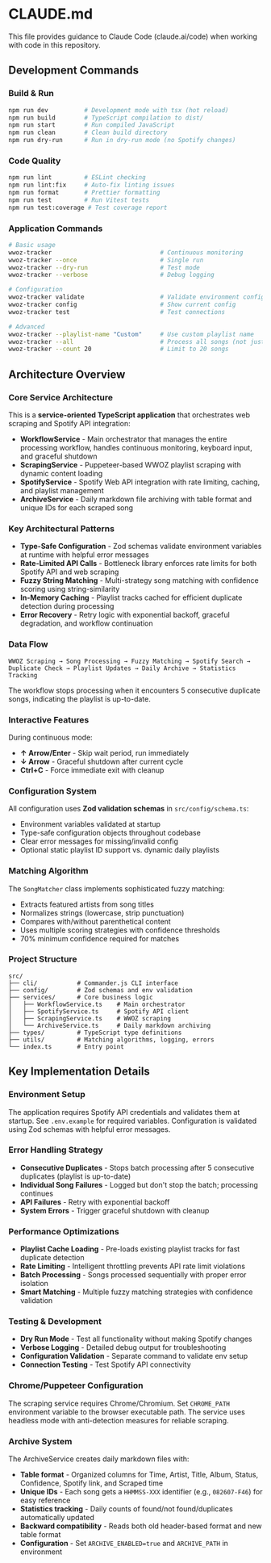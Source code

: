 # CLAUDE.md

This file provides guidance to Claude Code (claude.ai/code) when working with code in this repository.

## Development Commands

### Build & Run
```bash
npm run dev          # Development mode with tsx (hot reload)
npm run build        # TypeScript compilation to dist/
npm run start        # Run compiled JavaScript
npm run clean        # Clean build directory
npm run dry-run      # Run in dry-run mode (no Spotify changes)
```

### Code Quality
```bash
npm run lint         # ESLint checking
npm run lint:fix     # Auto-fix linting issues
npm run format       # Prettier formatting
npm run test         # Run Vitest tests
npm run test:coverage # Test coverage report
```

### Application Commands
```bash
# Basic usage
wwoz-tracker                              # Continuous monitoring
wwoz-tracker --once                       # Single run
wwoz-tracker --dry-run                    # Test mode
wwoz-tracker --verbose                    # Debug logging

# Configuration
wwoz-tracker validate                     # Validate environment config
wwoz-tracker config                       # Show current config
wwoz-tracker test                         # Test connections

# Advanced
wwoz-tracker --playlist-name "Custom"     # Use custom playlist name
wwoz-tracker --all                        # Process all songs (not just recent)
wwoz-tracker --count 20                   # Limit to 20 songs
```

## Architecture Overview

### Core Service Architecture
This is a **service-oriented TypeScript application** that orchestrates web scraping and Spotify API integration:

- **WorkflowService** - Main orchestrator that manages the entire processing workflow, handles continuous monitoring, keyboard input, and graceful shutdown
- **ScrapingService** - Puppeteer-based WWOZ playlist scraping with dynamic content loading
- **SpotifyService** - Spotify Web API integration with rate limiting, caching, and playlist management
- **ArchiveService** - Daily markdown file archiving with table format and unique IDs for each scraped song

### Key Architectural Patterns
- **Type-Safe Configuration** - Zod schemas validate environment variables at runtime with helpful error messages
- **Rate-Limited API Calls** - Bottleneck library enforces rate limits for both Spotify API and web scraping
- **Fuzzy String Matching** - Multi-strategy song matching with confidence scoring using string-similarity
- **In-Memory Caching** - Playlist tracks cached for efficient duplicate detection during processing
- **Error Recovery** - Retry logic with exponential backoff, graceful degradation, and workflow continuation

### Data Flow
```
WWOZ Scraping → Song Processing → Fuzzy Matching → Spotify Search → 
Duplicate Check → Playlist Updates → Daily Archive → Statistics Tracking
```

The workflow stops processing when it encounters 5 consecutive duplicate songs, indicating the playlist is up-to-date.

### Interactive Features
During continuous mode:
- **↑ Arrow/Enter** - Skip wait period, run immediately
- **↓ Arrow** - Graceful shutdown after current cycle
- **Ctrl+C** - Force immediate exit with cleanup

### Configuration System
All configuration uses **Zod validation schemas** in `src/config/schema.ts`:
- Environment variables validated at startup
- Type-safe configuration objects throughout codebase
- Clear error messages for missing/invalid config
- Optional static playlist ID support vs. dynamic daily playlists

### Matching Algorithm
The `SongMatcher` class implements sophisticated fuzzy matching:
- Extracts featured artists from song titles
- Normalizes strings (lowercase, strip punctuation)
- Compares with/without parenthetical content
- Uses multiple scoring strategies with confidence thresholds
- 70% minimum confidence required for matches

### Project Structure
```
src/
├── cli/           # Commander.js CLI interface
├── config/        # Zod schemas and env validation  
├── services/      # Core business logic
│   ├── WorkflowService.ts    # Main orchestrator
│   ├── SpotifyService.ts     # Spotify API client
│   ├── ScrapingService.ts    # WWOZ scraping
│   └── ArchiveService.ts     # Daily markdown archiving
├── types/         # TypeScript type definitions
├── utils/         # Matching algorithms, logging, errors
└── index.ts       # Entry point
```

## Key Implementation Details

### Environment Setup
The application requires Spotify API credentials and validates them at startup. See `.env.example` for required variables. Configuration is validated using Zod schemas with helpful error messages.

### Error Handling Strategy
- **Consecutive Duplicates** - Stops batch processing after 5 consecutive duplicates (playlist is up-to-date)
- **Individual Song Failures** - Logged but don't stop the batch; processing continues
- **API Failures** - Retry with exponential backoff
- **System Errors** - Trigger graceful shutdown with cleanup

### Performance Optimizations
- **Playlist Cache Loading** - Pre-loads existing playlist tracks for fast duplicate detection
- **Rate Limiting** - Intelligent throttling prevents API rate limit violations  
- **Batch Processing** - Songs processed sequentially with proper error isolation
- **Smart Matching** - Multiple fuzzy matching strategies with confidence validation

### Testing & Development
- **Dry Run Mode** - Test all functionality without making Spotify changes
- **Verbose Logging** - Detailed debug output for troubleshooting
- **Configuration Validation** - Separate command to validate env setup
- **Connection Testing** - Test Spotify API connectivity

### Chrome/Puppeteer Configuration
The scraping service requires Chrome/Chromium. Set `CHROME_PATH` environment variable to the browser executable path. The service uses headless mode with anti-detection measures for reliable scraping.

### Archive System
The ArchiveService creates daily markdown files with:
- **Table format** - Organized columns for Time, Artist, Title, Album, Status, Confidence, Spotify link, and Scraped time
- **Unique IDs** - Each song gets a `HHMMSS-XXX` identifier (e.g., `082607-F46`) for easy reference
- **Statistics tracking** - Daily counts of found/not found/duplicates automatically updated
- **Backward compatibility** - Reads both old header-based format and new table format
- **Configuration** - Set `ARCHIVE_ENABLED=true` and `ARCHIVE_PATH` in environment